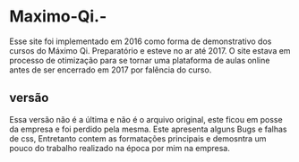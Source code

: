 # Maximo-Qi.-
Esse site foi implementado em 2016 como forma de demonstrativo dos cursos  do Máximo Qi. Preparatório e esteve no ar até 2017.
O site estava em processo de otimização para se tornar  uma  plataforma de aulas online antes de ser encerrado em 2017 por falência do curso. 

## versão
Essa versão não é a última e não é o arquivo original, este ficou em posse da empresa e foi perdido pela mesma. Este apresenta alguns Bugs e falhas de css, Entretanto contem as formatações principais e demosntra um pouco do trabalho realizado na época por mim na empresa. 
